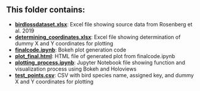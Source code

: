 ## This folder contains:
  * <ins>**birdlossdataset.xlsx**</ins>: Excel file showing source data from Rosenberg et al. 2019
  * <ins>**determining_coordinates.xlsx**</ins>: Excel file showing determination of dummy X and Y coordinates for plotting
  * <ins>**finalcode.ipynb**</ins>: Bokeh plot generation code
  * <ins>**plot_final.html**</ins>: HTML file of generated plot from finalcode.ipynb
  * <ins>**plotting_process.ipynb**</ins>: Jupyter Notebook file showing function and visualization process using Bokeh and Holoviews
  * <ins>**test_points.csv**</ins>: CSV with bird species name, assigned key, and dummy X and Y coordinates for plotting
